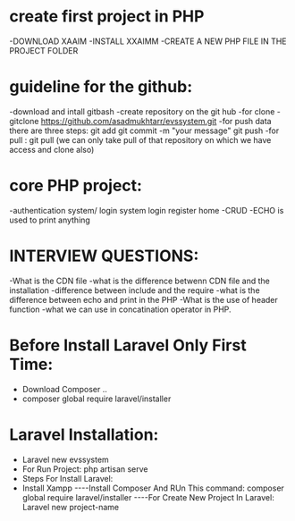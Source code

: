 # create first project in PHP
-DOWNLOAD XAAIM
-INSTALL XXAIMM
-CREATE A NEW PHP FILE IN THE PROJECT FOLDER 

# guideline for the github:
-download and intall gitbash
-create repository on the git hub
-for clone - gitclone https://github.com/asadmukhtarr/evssystem.git 
-for push data there are three steps: 
  git add
  git commit -m "your message"
  git push
-for pull : git pull
  (we can only take pull of that repository on which we have access and clone also)

# core PHP project:
-authentication system/ login system
 login 
 register 
 home 
-CRUD
-ECHO is used to print anything

# INTERVIEW QUESTIONS:
-What is the CDN file 
-what is the difference betwenn CDN file and the installation 
-difference between include and the require
-what is the difference between echo and print in the PHP
-What is the use of header function 
-what we can use in concatination operator in PHP.

# Before Install Laravel Only First Time:
- Download Composer ..
- composer global require laravel/installer

# Laravel Installation:
- Laravel new evssystem
- For Run Project: php artisan serve
- Steps For Install Laravel:
- Install Xampp
----Install Composer And RUn This command: composer global require laravel/installer
----For Create New Project In Laravel: Laravel new project-name
